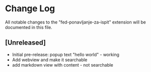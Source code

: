 # Change Log

All notable changes to the "fed-ponavljanje-za-ispit" extension will be documented in this file.

## [Unreleased]

- Initial pre-release: popup text "hello world" - working
- Add webview and make it searchable
- add markdown view with content - not searchable
